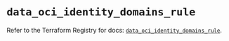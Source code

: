 # `data_oci_identity_domains_rule`

Refer to the Terraform Registry for docs: [`data_oci_identity_domains_rule`](https://registry.terraform.io/providers/oracle/oci/7.19.0/docs/data-sources/identity_domains_rule).
